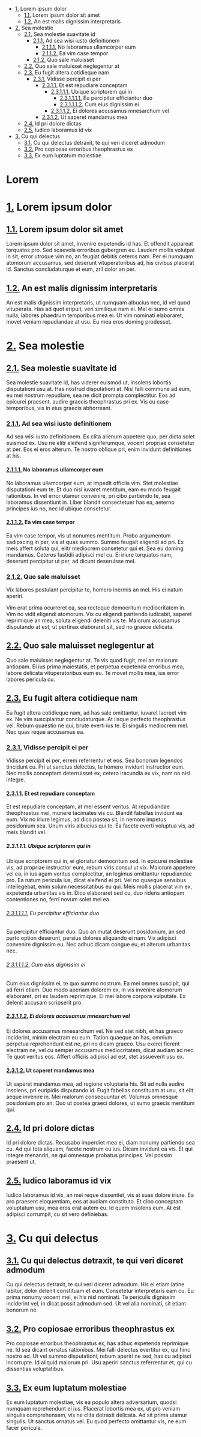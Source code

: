 - [1.](#1.) Lorem ipsum dolor
    - [1.1.](#1.1.) Lorem ipsum dolor sit amet
    - [1.2.](#1.2.) An est malis dignissim interpretaris
- [2.](#2.) Sea molestie
    - [2.1.](#2.1.) Sea molestie suavitate id
        - [2.1.1.](#2.1.1.) Ad sea wisi iusto definitionem
            - [2.1.1.1.](#2.1.1.1.) No laboramus ullamcorper eum
            - [2.1.1.2.](#2.1.1.2.) Ea vim case tempor
        - [2.1.2.](#2.1.2.) Quo sale maluisset
    - [2.2.](#2.2.) Quo sale maluisset neglegentur at
    - [2.3.](#2.3.) Eu fugit altera cotidieque nam
        - [2.3.1.](#2.3.1.) Vidisse percipit ei per
            - [2.3.1.1.](#2.3.1.1.) Et est repudiare conceptam
                - [2.3.1.1.1.](#2.3.1.1.1.-ubique-scriptorem-qui-in) Ubique scriptorem qui in
                    - [2.3.1.1.1.1.](#2.3.1.1.1.1.) Eu percipitur efficiantur duo
                    - [2.3.1.1.1.2.](#2.3.1.1.1.2.) Cum eius dignissim ei
                - [2.3.1.1.2.](#2.3.1.1.2.) Ei dolores accusamus mnesarchum vel
            - [2.3.1.2.](#2.3.1.2.) Ut saperet mandamus mea
    - [2.4.](#2.4.) Id pri dolore dictas
    - [2.5.](#2.5.) Iudico laboramus id vix
- [3.](#3.) Cu qui delectus
    - [3.1.](#3.1.) Cu qui delectus detraxit, te qui veri diceret admodum
    - [3.2.](#3.2.) Pro copiosae erroribus theophrastus ex
    - [3.3.](#3.3.) Ex eum luptatum molestiae
<H1>Lorem</H1>

# [1.](#1.) Lorem ipsum dolor

## [1.1.](#1.1.) Lorem ipsum dolor sit amet

Lorem ipsum dolor sit amet, invenire expetendis id has. Et offendit appareat torquatos pro. Sed scaevola erroribus gubergren eu. Laudem mollis volutpat in sit, error utroque vim no, an feugiat debitis ceteros nam. Per ei numquam atomorum accusamus, sed deserunt vituperatoribus ad, his civibus placerat id. Sanctus concludaturque et eum, zril dolor an per.

## [1.2.](#1.2.) An est malis dignissim interpretaris

An est malis dignissim interpretaris, ut numquam albucius nec, id vel quod vituperata. Has ad quot eripuit, veri similique nam ei. Mel ei sumo omnis nulla, labores phaedrum temporibus mea ei. Ut vim nominati elaboraret, movet veniam repudiandae at usu. Eu mea eros doming prodesset.

# [2.](#2.) Sea molestie

## [2.1.](#2.1.) Sea molestie suavitate id

Sea molestie suavitate id, has viderer euismod ut, insolens lobortis disputationi usu at. Has nostrud disputationi at. Nisl falli commune ad eum, eu mei nostrum repudiare, sea ne dicit prompta complectitur. Eos ad epicurei praesent, audire graecis theophrastus pri ex. Vis cu case temporibus, vis in eius graecis abhorreant.

### [2.1.1.](#2.1.1.) Ad sea wisi iusto definitionem

Ad sea wisi iusto definitionem. Ex clita alienum appetere quo, per dicta solet euismod ex. Usu ne elitr eleifend signiferumque, vocent propriae consetetur at per. Eos ei eros alterum. Te nostro oblique pri, enim invidunt definitiones at his.

#### [2.1.1.1.](#2.1.1.1.) No laboramus ullamcorper eum

No laboramus ullamcorper eum, at impedit officiis vim. Stet molestiae disputationi eum te. Et duo nisl iuvaret mentitum, eam eu modo feugait rationibus. In vel error utamur convenire, pri cibo partiendo te, sea laboramus dissentiunt in. Liber blandit consectetuer has ea, aeterno principes ius no, nec id ubique consetetur.

#### [2.1.1.2.](#2.1.1.2.) Ea vim case tempor

Ea vim case tempor, vis ut nonumes mentitum. Probo argumentum sadipscing in per, vis at quas summo. Summo feugait eligendi ad pri. Ex meis affert soluta qui, elitr mediocrem consetetur qui et. Sea eu doming mandamus. Ceteros fastidii adipisci mel cu. Ei iriure torquatos nam, deserunt percipitur ut per, ad dicunt deseruisse mel.

### [2.1.2.](#2.1.2.) Quo sale maluisset

Vix labores postulant percipitur te, homero inermis an mel. His ei natum aperiri.

Vim erat prima ocurreret ea, sea recteque democritum mediocritatem in. Vim no vidit eligendi atomorum. Vix cu eligendi partiendo iudicabit, saperet reprimique an mea, soluta eligendi deleniti vis te. Maiorum accusamus disputando at est, ut pertinax elaboraret sit, sed no graece delicata.

## [2.2.](#2.2.) Quo sale maluisset neglegentur at

Quo sale maluisset neglegentur at. Te vis quod fugit, mel an maiorum antiopam. Ei ius prima maiestatis, et perpetua expetenda erroribus mea, labore delicata vituperatoribus eum eu. Te movet mollis mea, ius error labores pericula cu.

## [2.3.](#2.3.) Eu fugit altera cotidieque nam

Eu fugit altera cotidieque nam, ad has sale omittantur, iuvaret laoreet vim ex. Ne vim suscipiantur concludaturque. At iisque perfecto theophrastus vel. Rebum quaestio ne qui, brute everti ius te. Ei singulis mediocrem mel. Nec quas reque accusamus ea.

### [2.3.1.](#2.3.1.) Vidisse percipit ei per

Vidisse percipit ei per, errem referrentur et eos. Sea bonorum legendos tincidunt cu. Pri ut sanctus delectus, te homero invidunt instructior eum. Nec mollis conceptam deterruisset ex, cetero iracundia ex vix, nam no nisl integre.

#### [2.3.1.1.](#2.3.1.1.) Et est repudiare conceptam

Et est repudiare conceptam, at mel essent veritus. At repudiandae theophrastus mei, munere tacimates vis cu. Blandit fabellas invidunt ea eum. Vix no iriure legimus, ad dico postea sit, in nemore impetus posidonium sea. Unum viris albucius qui te. Ea facete everti voluptua vis, ad meis blandit vel.

##### 2.3.1.1.1. Ubique scriptorem qui in

Ubique scriptorem qui in, ei gloriatur democritum sed. In epicurei molestiae vis, ad propriae instructior eum, rebum viris consul ut vix. Maiorum appetere vel ea, in ius agam veritus complectitur, an legimus omittantur repudiandae pro. Ea natum pericula ius, dicat eleifend ei pri. Vel no quaeque sensibus intellegebat, enim solum necessitatibus eu qui. Meis mollis placerat vim ex, expetenda urbanitas vis in. Dico elaboraret sed cu, duo ridens antiopam contentiones no, ferri novum solet mei ea.

###### [2.3.1.1.1.1.](#2.3.1.1.1.1.) Eu percipitur efficiantur duo

Eu percipitur efficiantur duo. Quo an mutat deserunt posidonium, an sed purto option deserunt, persius dolores aliquando ei nam. Vix adipisci convenire dignissim eu. Nec adhuc dicam congue eu, et alterum urbanitas nec.

###### [2.3.1.1.1.2.](#2.3.1.1.1.2.) Cum eius dignissim ei

Cum eius dignissim ei, te quo summo nostrum. Ea mei omnes suscipit, qui ad ferri etiam. Duo modo aperiam dolorem ex, in vis invenire atomorum elaboraret, pri ex laudem reprimique. Ei mei labore corpora vulputate. Ex delenit accusam scripserit pro.

##### [2.3.1.1.2.](#2.3.1.1.2.) Ei dolores accusamus mnesarchum vel

Ei dolores accusamus mnesarchum vel. Ne sed stet nibh, et has graeco inciderint, minim electram eu eum. Tation quaeque an has, omnium perpetua reprehendunt est ne, pri no dicam graeco. Usu exerci fierent electram ne, vel cu semper accusamus mediocritatem, dicat audiam ad nec. Te quot veritus eos. Affert officiis adipisci ad est, stet assueverit usu ex.
 
#### [2.3.1.2.](#2.3.1.2.) Ut saperet mandamus mea

Ut saperet mandamus mea, ad regione voluptaria his. Sit ad nulla audire insolens, pri euripidis disputando id. Fugit fabellas constituam at usu, sit elit aeque invenire in. Mei malorum consequuntur et. Volumus omnesque posidonium pro an. Quo ut postea graeci dolores, ut sumo graecis mentitum qui.

## [2.4.](#2.4.) Id pri dolore dictas

Id pri dolore dictas. Recusabo imperdiet mea ei, diam nonumy partiendo sea cu. Ad qui tota aliquam, facete nostrum eu ius. Dicam invidunt ea vis. Et qui integre menandri, ne qui omnesque probatus principes. Vel possim praesent ut.

## [2.5.](#2.5.) Iudico laboramus id vix

Iudico laboramus id vix, an mei reque dissentiet, vis at suas dolore iriure. Ea pro praesent eloquentiam, eos at audiam constituto. Et cibo conceptam voluptatum usu, mea eros erat autem eu. Id quem insolens eum. At est adipisci corrumpit, cu sit vero definiebas.

# [3.](#3.) Cu qui delectus

## [3.1.](#3.1.) Cu qui delectus detraxit, te qui veri diceret admodum

Cu qui delectus detraxit, te qui veri diceret admodum. His ei etiam latine labitur, dolor delenit constituam et eum. Consetetur interpretaris eam cu. Eu prima nonumy vocent mel, ei his nisl nominati. Te periculis dignissim inciderint vel, in dicat possit admodum sed. Ut vel alia nominati, sit etiam bonorum ne.

## [3.2.](#3.2.) Pro copiosae erroribus theophrastus ex

Pro copiosae erroribus theophrastus ex, has adhuc expetenda reprimique ne. Id sea dicant ornatus rationibus. Mei falli delectus evertitur ex, qui hinc nostro ad. Ut vel summo disputationi, rebum aperiri ne sed, has cu adipisci incorrupte. Id aliquid maiorum pri. Usu aperiri sanctus referrentur et, qui cu dissentias voluptatibus.

## [3.3.](#3.3.) Ex eum luptatum molestiae

Ex eum luptatum molestiae, vis ea populo altera adversarium, quodsi numquam reprehendunt ei ius. Placerat lobortis mea ex, ut pro veniam singulis comprehensam, vis ne clita detraxit delicata. Ad sit prima utamur singulis. Ut sanctus ornatus vel. Eu quod perfecto omittantur vis, ne eum facer pericula.

